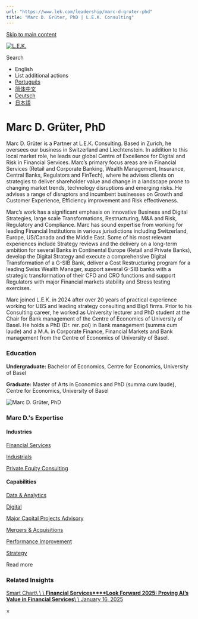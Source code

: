 ```yaml
---
url: "https://www.lek.com/leadership/marc-d-gruter-phd"
title: "Marc D. Grüter, PhD | L.E.K. Consulting"
---
```


[Skip to main content](https://www.lek.com/leadership/marc-d-gruter-phd#main-content)

[![L.E.K.](https://www.lek.com/themes/lek/images/new-logo.svg)](https://www.lek.com/ "L.E.K.")

Search

- English
- List additional actions
- [Português](https://www.lek.com/pt-br/lek-brazil)
- [简体中文](https://www.lek.com/zh-hant/lek-china)
- [Deutsch](https://www.lek.com/de/lek-germany)
- [日本語](https://www.lek.com/ja/lek-japan)

# Marc D. Grüter, PhD

Marc D. Grüter is a Partner at L.E.K. Consulting. Based in Zurich, he oversees our business in Switzerland and Liechtenstein. In addition to this local market role, he leads our global Centre of Excellence for Digital and Risk in Financial Services. Marc’s primary focus areas are in Financial Services (Retail and Corporate Banking, Wealth Management, Insurance, Central Banks, Regulators and FinTech), where he advises clients on strategies to deliver shareholder value and change in a landscape prone to changing market trends, technology disruptions and emerging risks. He advises a range of disruptors and incumbent businesses on Growth and Customer Experience, Efficiency improvement and Risk effectiveness.

Marc’s work has a significant emphasis on innovative Business and Digital Strategies, large scale Transformations, Restructuring, M&A and Risk, Regulatory and Compliance. Marc has sound expertise from working for leading Financial Institutions in various jurisdictions including Switzerland, Europe, US/Canada and the Middle East. Some of his most relevant experiences include Strategy reviews and the delivery on a long-term ambition for several Banks in Continental Europe (Retail and Private Banks), develop the Digital Strategy and execute a comprehensive Digital Transformation of a G-SIB Bank, deliver a Cost Restructuring program for a leading Swiss Wealth Manager, support several G-SIB banks with a strategic transformation of their CFO and CRO functions and support Regulators with major Financial markets stability and Stress testing exercises.

Marc joined L.E.K. in 2024 after over 20 years of practical experience working for UBS and leading strategy consulting and Big4 firms. Prior to his Consulting career, he worked as University lecturer and PhD student at the Chair for Bank management of the Centre of Economics of University of Basel. He holds a PhD (Dr. rer. pol) in Bank management (summa cum laude) and a M.A. in Corporate Finance, Financial Markets and Bank management from the Centre of Economics of University of Basel.

### Education

**Undergraduate:** Bachelor of Economics, Centre for Economics, University of Basel

**Graduate:** Master of Arts in Economics and PhD (summa cum laude), Centre for Economics, University of Basel

![Marc D. Grüter, PhD](https://www.lek.com/sites/default/files/profile-images/marc-grueter-web_0.jpg)

### Marc D.'s Expertise

#### Industries

[Financial Services](https://www.lek.com/industries/financial-services)

[Industrials](https://www.lek.com/industries/industrials)

[Private Equity Consulting](https://www.lek.com/industries/private-equity-pe)

#### Capabilities

[Data & Analytics](https://www.lek.com/capabilities/data-analytics)

[Digital](https://www.lek.com/capabilities/digital)

[Major Capital Projects Advisory](https://www.lek.com/capabilities/major-capital-projects-advisory)

[Mergers & Acquisitions](https://www.lek.com/capabilities/mergers-acquisitions)

[Performance Improvement](https://www.lek.com/capabilities/performance-improvement)

[Strategy](https://www.lek.com/capabilities/strategy)

Read more

### Related Insights

[Smart Chart\\
\\
\\
**Financial Services****Look Forward 2025: Proving AI’s Value in Financial Services**\\
\\
January 16, 2025](https://www.lek.com/insights/fin/eu/sc/look-forward-2025-proving-ais-value-financial-services)

×